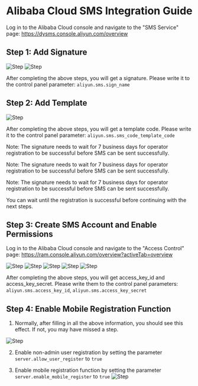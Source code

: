 # Alibaba Cloud SMS Integration Guide

Log in to the Alibaba Cloud console and navigate to the "SMS Service" page: https://dysms.console.aliyun.com/overview

## Step 1: Add Signature
![Step](images/alisms/sms-01.png)
![Step](images/alisms/sms-02.png)

After completing the above steps, you will get a signature. Please write it to the control panel parameter: `aliyun.sms.sign_name`

## Step 2: Add Template
![Step](images/alisms/sms-11.png)

After completing the above steps, you will get a template code. Please write it to the control panel parameter: `aliyun.sms.sms_code_template_code`

Note: The signature needs to wait for 7 business days for operator registration to be successful before SMS can be sent successfully.

Note: The signature needs to wait for 7 business days for operator registration to be successful before SMS can be sent successfully.

Note: The signature needs to wait for 7 business days for operator registration to be successful before SMS can be sent successfully.

You can wait until the registration is successful before continuing with the next steps.

## Step 3: Create SMS Account and Enable Permissions

Log in to the Alibaba Cloud console and navigate to the "Access Control" page: https://ram.console.aliyun.com/overview?activeTab=overview

![Step](images/alisms/sms-21.png)
![Step](images/alisms/sms-22.png)
![Step](images/alisms/sms-23.png)
![Step](images/alisms/sms-24.png)
![Step](images/alisms/sms-25.png)

After completing the above steps, you will get access_key_id and access_key_secret. Please write them to the control panel parameters: `aliyun.sms.access_key_id`, `aliyun.sms.access_key_secret`

## Step 4: Enable Mobile Registration Function

1. Normally, after filling in all the above information, you should see this effect. If not, you may have missed a step.

![Step](images/alisms/sms-31.png)

2. Enable non-admin user registration by setting the parameter `server.allow_user_register` to `true`

3. Enable mobile registration function by setting the parameter `server.enable_mobile_register` to `true`
![Step](images/alisms/sms-32.png)
